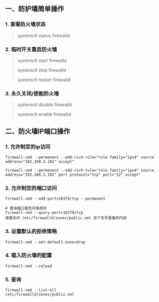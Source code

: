 ## 一、防护墙简单操作

### 1. 查看防火墙状态

> systemctl status firewalld

### 2. 临时开关重启防火墙

> systemctl start firewalld
>
> systemctl stop firewalld
>
> systemctl restart firewalld

### 3. 永久关闭/使能防火墙

> systemctl disable firewalld
>
> systemctl enable firewalld

## 二、防火墙IP端口操作

### 1. 允许制定的ip访问

```shell
firewall-cmd --permanent --add-rich-rule="rule family="ipv4" source address="192.168.2.181" accept"

firewall-cmd --permanent --add-rich-rule="rule family="ipv4" source address="192.168.2.181" port protocol="tcp" port="22" accept"
```

### 2. 允许制定的端口访问

```shell
firewall-cmd --add-port=16379/tcp --permanent

# 查询端口是否开放成功
firewall-cmd --query-port=16379/tcp
或者访问 /etc/firewalld/zones/public.xml 这个文件里面的内容
```

### 3. 设置默认的拒绝策略

```shell
firewall-cmd --set-default-zone=drop
```



### 4. 载入防火墙的配置

```shell
firewall-cmd --reload
```



### 5. 查询

```shell
firewall-cmd --list-all
/etc/firewalld/zones/public.xml
```

